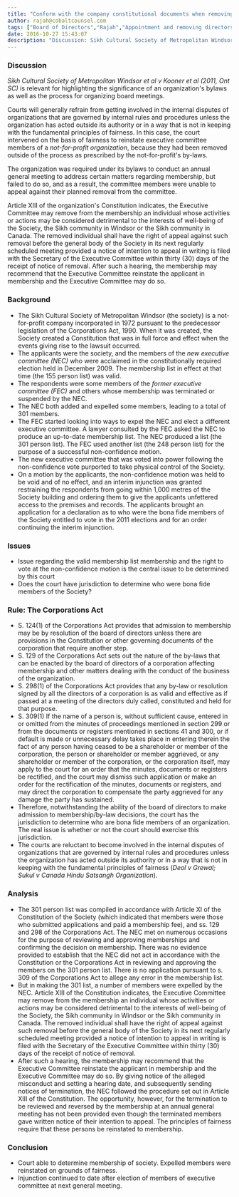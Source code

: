 ```yaml
---
title: "Conform with the company constitutional documents when removing a director"
author: rajah@cobaltcounsel.com
tags: ["Board of Directors","Rajah","Appointment and removing directors"]
date: 2016-10-27 15:43:07
description: "Discussion: Sikh Cultural Society of Metropolitan Windsor et al v Kooner et al (2011, Ont SC) is relevant for highlighting the significance of an organization's bylaws as well as the process for organizing board meetings."
---
```


### Discussion

*Sikh Cultural Society of Metropolitan Windsor et al v Kooner et al (2011, Ont SC)* is relevant for highlighting the significance of an organization's bylaws as well as the process for organizing board meetings.

 

Courts will generally refrain from getting involved in the internal disputes of organizations that are governed by internal rules and procedures unless the organization has acted outside its authority or in a way that is not in keeping with the fundamental principles of fairness. In this case, the court intervened on the basis of fairness to reinstate executive committee members of a *not-for-profit organization*, because they had been removed outside of the process as prescribed by the not-for-profit's by-laws.

 

The organization was required under its bylaws to conduct an annual general meeting to address certain matters regarding membership, but failed to do so, and as a result, the committee members were unable to appeal against their planned removal from the committee.

Article XIII of the organization's Constitution indicates, the Executive Committee may remove from the membership an individual whose activities or actions may be considered detrimental to the interests of well-being of the Society, the Sikh community in Windsor or the Sikh community in Canada. The removed individual shall have the right of appeal against such removal before the general body of the Society in its next regularly scheduled meeting provided a notice of intention to appeal in writing is filed with the Secretary of the Executive Committee within thirty (30) days of the receipt of notice of removal. After such a hearing, the membership may recommend that the Executive Committee reinstate the applicant in membership and the Executive Committee may do so.

### Background

- The Sikh Cultural Society of Metropolitan Windsor (the society) is a not-for-profit company incorporated in 1972 pursuant to the predecessor legislation of the Corporations Act, 1990. When it was created, the Society created a Constitution that was in full force and effect when the events giving rise to the lawsuit occurred.
- The applicants were the society, and the members of the *new executive committee (NEC)* who were acclaimed in the constitutionally required election held in December 2009. The membership list in effect at that time (the 155 person list) was valid.
- The respondents were some members of the *former executive committee (FEC)* and others whose membership was terminated or suspended by the NEC.
- The NEC both added and expelled some members, leading to a total of 301 members.
- The FEC started looking into ways to expel the NEC and elect a different executive committee. A lawyer consulted by the FEC asked the NEC to produce an up-to-date membership list. The NEC produced a list (the 301 person list). The FEC used another list (the 248 person list) for the purpose of a successful non-confidence motion.
- The new executive committee that was voted into power following the non-confidence vote purported to take physical control of the Society.
- On a motion by the applicants, the non-confidence motion was held to be void and of no effect, and an interim injunction was granted restraining the respondents from going within 1,000 metres of the Society building and ordering them to give the applicants unfettered access to the premises and records. The applicants brought an application for a declaration as to who were the bona fide members of the Society entitled to vote in the 2011 elections and for an order continuing the interim injunction.

### Issues

- Issue regarding the valid membership list membership and the right to vote at the non-confidence motion is the central issue to be determined by this court
- Does the court have jurisdiction to determine who were bona fide members of the Society?

### Rule: The Corporations Act

- S. 124(1) of the Corporations Act provides that admission to membership may be by resolution of the board of directors unless there are provisions in the Constitution or other governing documents of the corporation that require another step.
- S. 129 of the Corporations Act sets out the nature of the by-laws that can be enacted by the board of directors of a corporation affecting membership and other matters dealing with the conduct of the business of the organization.
- S. 298(1) of the Corporations Act provides that any by-law or resolution signed by all the directors of a corporation is as valid and effective as if passed at a meeting of the directors duly called, constituted and held for that purpose.
- S. 309(1) If the name of a person is, without sufficient cause, entered in or omitted from the minutes of proceedings mentioned in section 299 or from the documents or registers mentioned in sections 41 and 300, or if default is made or unnecessary delay takes place in entering therein the fact of any person having ceased to be a shareholder or member of the corporation, the person or shareholder or member aggrieved, or any shareholder or member of the corporation, or the corporation itself, may apply to the court for an order that the minutes, documents or registers be rectified, and the court may dismiss such application or make an order for the rectification of the minutes, documents or registers, and may direct the corporation to compensate the party aggrieved for any damage the party has sustained.
- Therefore, notwithstanding the ability of the board of directors to make admission to membership/by-law decisions, the court has the jurisdiction to determine who are bona fide members of an organization. The real issue is whether or not the court should exercise this jurisdiction.
- The courts are reluctant to become involved in the internal disputes of organizations that are governed by internal rules and procedures unless the organization has acted outside its authority or in a way that is not in keeping with the fundamental principles of fairness (*Deol v Grewal; Sukul v Canada Hindu Satsangh Organization*).

### Analysis

- The 301 person list was compiled in accordance with Article XI of the Constitution of the Society (which indicated that members were those who submitted applications and paid a membership fee), and ss. 129 and 298 of the Corporations Act. The NEC met on numerous occasions for the purpose of reviewing and approving memberships and confirming the decision on membership. There was no evidence provided to establish that the NEC did not act in accordance with the Constitution or the Corporations Act in reviewing and approving the members on the 301 person list. There is no application pursuant to s. 309 of the Corporations Act to allege any error in the membership list.
- But in making the 301 list, a number of members were expelled by the NEC. Article XIII of the Constitution indicates, the Executive Committee may remove from the membership an individual whose activities or actions may be considered detrimental to the interests of well-being of the Society, the Sikh community in Windsor or the Sikh community in Canada. The removed individual shall have the right of appeal against such removal before the general body of the Society in its next regularly scheduled meeting provided a notice of intention to appeal in writing is filed with the Secretary of the Executive Committee within thirty (30) days of the receipt of notice of removal. 
- After such a hearing, the membership may recommend that the Executive Committee reinstate the applicant in membership and the Executive Committee may do so. By giving notice of the alleged misconduct and setting a hearing date, and subsequently sending notices of termination, the NEC followed the procedure set out in Article XIII of the Constitution. The opportunity, however, for the termination to be reviewed and reversed by the membership at an annual general meeting has not been provided even though the terminated members gave written notice of their intention to appeal. The principles of fairness require that these persons be reinstated to membership.

### Conclusion

- Court able to determine membership of society. Expelled members were reinstated on grounds of fairness.
- Injunction continued to date after election of members of executive committee at next general meeting.
